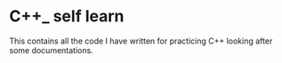 # C++_ self learn
 This contains all the code I have written for practicing C++ looking after some documentations.
